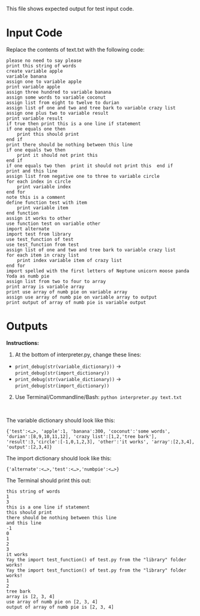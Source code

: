 This file shows expected output for test input code.

# Input Code

Replace the contents of text.txt with the following code:

```
please no need to say please
print this string of words
create variable apple
variable banana
assign one to variable apple
print variable apple
assign three hundred to variable banana
assign some words to variable coconut
assign list from eight to twelve to durian
assign list of one and two and tree bark to variable crazy list
assign one plus two to variable result
print variable result
if true then print this is a one line if statement
if one equals one then
    print this should print
end if
print there should be nothing between this line
if one equals two then
    print it should not print this
end if
if one equals two then  print it should not print this  end if
print and this line
assign list from negative one to three to variable circle
for each index in circle
    print variable index
end for
note this is a comment
define function test with item
    print variable item
end function
assign it works to other
use function test on variable other
import alternate
import test from library
use test_function of test
use test_function from test
assign list of one and two and tree bark to variable crazy list
for each item in crazy list
    print index variable item of crazy list
end for
import spelled with the first letters of Neptune unicorn moose panda Yoda as numb pie
assign list from two to four to array
print array is variable array
print use array of numb pie on variable array
assign use array of numb pie on variable array to output
print output of array of numb pie is variable output
```

# Outputs

**Instructions:**

1. At the bottom of interpreter.py, change these lines:
  * `print_debug(str(variable_dictionary))` -> `print_debug(str(import_dictionary))`
  * `print_debug(str(variable_dictionary))` -> `print_debug(str(import_dictionary))`
2. Use Terminal/Commandline/Bash: `python interpreter.py text.txt`

<br>

The variable dictionary should look like this:

```
{'test':<…>, 'apple':1, 'banana':300, 'coconut':'some words', 'durian':[8,9,10,11,12], 'crazy list':[1,2,'tree bark'], 'result':3,'circle':[-1,0,1,2,3], 'other':'it works', 'array':[2,3,4], 'output':[2,3,4]}
```

The import dictionary should look like this:

```
{'alternate':<…>,'test':<…>,'numbpie':<…>}
```

The Terminal should print this out:

```
this string of words
1
3
this is a one line if statement
this should print
there should be nothing between this line
and this line
-1
0
1
2
3
it works
Yay the import test_function() of test.py from the "library" folder works!
Yay the import test_function() of test.py from the "library" folder works!
1
2
tree bark
array is [2, 3, 4]
use array of numb pie on [2, 3, 4]
output of array of numb pie is [2, 3, 4]
```